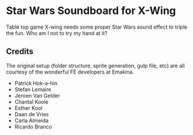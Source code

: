 # Star Wars Soundboard for X-Wing
Table top game X-wing needs some proper Star Wars sound effect to triple the fun. Who am I not to try my hand at it?

## Credits
The original setup (folder structure, sprite generation, gulp file, etc) are all courtesy of the wonderful FE developers at Emakina.

* Patrick Hok-a-hin
* Stefan Lemaire
* Jeroen Van Gelder
* Chantal Koole
* Esther Kool
* Daan de Vries
* Carla Almeida
* Ricardo Branco
